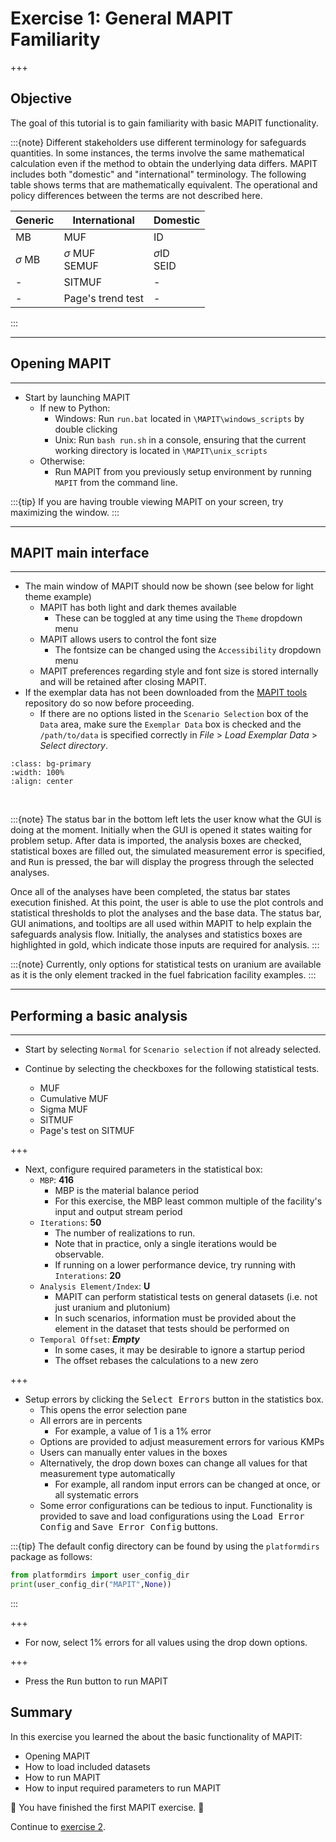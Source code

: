 # Exercise 1: General MAPIT Familiarity 

+++

## Objective 

The goal of this tutorial is to gain familiarity with basic MAPIT functionality.

:::{note}
Different stakeholders use different terminology for safeguards quantities. In some instances, the terms involve the same mathematical calculation even if the method to obtain the underlying data differs. MAPIT includes both "domestic" and "international" terminology. The following table shows terms that are mathematically equivalent. The operational and policy differences between the terms are not described here.

| Generic    | International | Domestic |
| -------- | ------- | ------- |
| MB |  MUF | ID |
| $\sigma$ MB | $\sigma$ MUF <br> SEMUF | $\sigma$ID <br> SEID |
|  - | SITMUF | - |
| - | Page's trend test | - |

:::

---

## Opening MAPIT 

---

* Start by launching MAPIT
  * If new to Python:
    * Windows: Run `run.bat` located in `\MAPIT\windows_scripts` by double clicking
    * Unix: Run `bash run.sh` in a console, ensuring that the current working directory is located in `\MAPIT\unix_scripts`
  * Otherwise:
    * Run MAPIT from you previously setup environment by running `MAPIT` from the command line.

:::{tip}
If you are having trouble viewing MAPIT on your screen, try maximizing the window. 
:::

---

## MAPIT main interface

---



* The main window of MAPIT should now be shown (see below for light theme example)
  *   MAPIT has both light and dark themes available
      *   These can be toggled at any time using the `Theme` dropdown menu
  *   MAPIT allows users to control the font size
      *   The fontsize can be changed using the `Accessibility` dropdown menu 
  * MAPIT preferences regarding style and font size is stored internally and will be retained after closing MAPIT.
* If the exemplar data has not been downloaded from the [MAPIT tools](https://github.com/sandialabs/MAPIT-tools) repository do so now before proceeding.
  * If there are no options listed in the `Scenario Selection` box of the `Data` area, make sure the `Exemplar Data` box is checked and the `/path/to/data` is specified correctly in *File* > *Load Exemplar Data* > *Select directory*.

```{image} ./assets/scenescreenshots/MAPITmain2.png
:class: bg-primary
:width: 100%
:align: center
```

<br>

:::{note}
The status bar in the bottom left lets the user know what the GUI is doing at the moment. Initially when the GUI is opened it states waiting for problem setup. After data is imported, the analysis boxes are checked, statistical boxes are filled out, the simulated measurement error is specified, and <kbd>Run</kbd> is pressed, the bar will display the progress through the selected analyses. 

Once all of the analyses have been completed, the status bar states execution finished. At this point, the user is able to use the plot controls and statistical thresholds to plot the analyses and the base data.  The status bar, GUI animations, and tooltips are all used within MAPIT to help explain the safeguards analysis flow. Initially, the analyses and statistics boxes are highlighted in gold, which indicate those inputs are required for analysis.
:::

:::{note}
Currently, only options for statistical tests on uranium are available as it is the only element tracked in the fuel fabrication facility examples.
:::

---

## Performing a basic analysis

---

* Start by selecting `Normal` for `Scenario selection` if not already selected. 


* Continue by selecting the checkboxes for the following statistical tests.
  * MUF
  * Cumulative MUF
  * Sigma MUF
  * SITMUF
  * Page's test on SITMUF

+++

* Next, configure required parameters in the statistical box:
  * `MBP`: **416**
    * MBP is the material balance period
    * For this exercise, the MBP least common multiple of the facility's input and output stream period
  * `Iterations`: **50**
    * The number of realizations to run.
    * Note that in practice, only a single iterations would be observable.
    * If running on a lower performance device, try running with `Interations`: **20**
  * `Analysis Element/Index`: **U**
    * MAPIT can perform statistical tests on general datasets (i.e. not just uranium and plutonium)
    * In such scenarios, information must be provided about the element in the dataset that tests should be performed on
  * `Temporal Offset`: ***Empty***
    * In some cases, it may be desirable to ignore a startup period
    * The offset rebases the calculations to a new zero

+++

* Setup errors by clicking the <kbd>Select Errors</kbd> button in the statistics box.
  * This opens the error selection pane
  * All errors are in percents
    * For example, a value of 1 is a 1% error
  * Options are provided to adjust measurement errors for various KMPs
  * Users can manually enter values in the boxes
  * Alternatively, the drop down boxes can change all values for that measurement type automatically
    * For example, all random input errors can be changed at once, or all systematic errors
  * Some error configurations can be tedious to input. Functionality is provided to save and load configurations using the <kbd>Load Error Config</kbd> and <kbd>Save Error Config</kbd> buttons.

:::{tip}
The default config directory can be found by using the `platformdirs` package as follows:
```python
from platformdirs import user_config_dir
print(user_config_dir("MAPIT",None))
```
:::


+++

* For now, select 1% errors for all values using the drop down options.

+++



* Press the <kbd>Run</kbd> button to run MAPIT



## Summary

In this exercise you learned the about the basic functionality of MAPIT:
- Opening MAPIT
- How to load included datasets
- How to run MAPIT
- How to input required parameters to run MAPIT



🎉 You have finished the first MAPIT exercise. 🎉

Continue to [exercise 2](exercise2.md).
